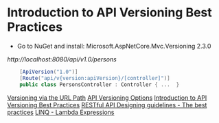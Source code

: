 # Introduction to API Versioning Best Practices

- Go to NuGet and install: Microsoft.AspNetCore.Mvc.Versioning 2.3.0

*http://localhost:8080/api/v1.0/persons*
```C#
    [ApiVersion("1.0")]
    [Route("api/v{version:apiVersion}/[controller]")]
    public class PersonsController : Controller { ...  }
```

[Versioning via the URL Path](https://github.com/Microsoft/aspnet-api-versioning/wiki/Versioning-via-the-URL-Path)
[API Versioning Options](https://github.com/Microsoft/aspnet-api-versioning/wiki/API-Versioning-Options)
[Introduction to API Versioning Best Practices](https://nordicapis.com/introduction-to-api-versioning-best-practices)
[RESTful API Designing guidelines - The best practices](https://hackernoon.com/restful-api-designing-guidelines-the-best-practices-60e1d954e7c9)
[LINQ - Lambda Expressions](https://www.youtube.com/watch?v=3EEP9JxqLpE)